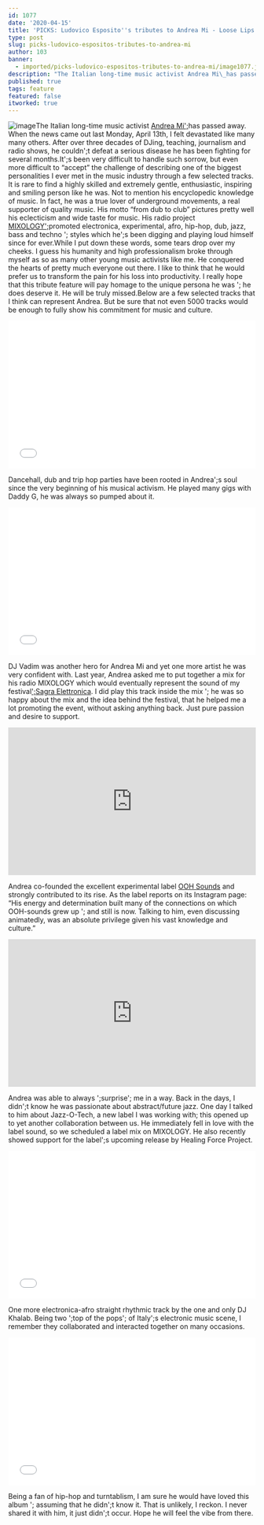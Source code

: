 ```yaml
---
id: 1077
date: '2020-04-15'
title: 'PICKS: Ludovico Esposito''s tributes to Andrea Mi - Loose Lips'
type: post
slug: picks-ludovico-espositos-tributes-to-andrea-mi
author: 103
banner:
  - imported/picks-ludovico-espositos-tributes-to-andrea-mi/image1077.jpeg
description: "The Italian long-time music activist Andrea Mi\_has passed away. When the news came out last Monday, April 13th, I felt devastated like many many others. After over three decades of DJing, teaching, journalism and radio shows, he couldn’t defeat a serious disease he has been fighting for several months. It's been very difficult to handle [...]Read More..."
published: true
tags: feature
featured: false
itworked: true
---
```

![image](../imported/picks-ludovico-espositos-tributes-to-andrea-mi/image1077.jpeg)The Italian long-time music activist [Andrea Mi';](https://www.facebook.com/mrandreami)has passed away. When the news came out last Monday, April 13th, I felt devastated like many many others. After over three decades of DJing, teaching, journalism and radio shows, he couldn';t defeat a serious disease he has been fighting for several months.It';s been very difficult to handle such sorrow, but even more difficult to “accept” the challenge of describing one of the biggest personalities I ever met in the music industry through a few selected tracks. It is rare to find a highly skilled and extremely gentle, enthusiastic, inspiring and smiling person like he was. Not to mention his encyclopedic knowledge of music. In fact, he was a true lover of underground movements, a real supporter of quality music. His motto “from dub to club” pictures pretty well his eclecticism and wide taste for music. His radio project [MIXOLOGY';](https://www.mixcloud.com/andrea_mi/stream/)promoted electronica, experimental, afro, hip-hop, dub, jazz, bass and techno '; styles which he';s been digging and playing loud himself since for ever.While I put down these words, some tears drop over my cheeks. I guess his humanity and high professionalism broke through myself as so as many other young music activists like me. He conquered the hearts of pretty much everyone out there. I like to think that he would prefer us to transform the pain for his loss into productivity. I really hope that this tribute feature will pay homage to the unique persona he was '; he does deserve it. He will be truly missed.Below are a few selected tracks that I think can represent Andrea. But be sure that not even 5000 tracks would be enough to fully show his commitment for music and culture.

<iframe width='100%' height='300' scrolling='no' frameborder='no' allow='autoplay' src='//www.youtube.com/embed/7ew2SmgT5sk?wmode=opaque'></iframe>

Dancehall, dub and trip hop parties have been rooted in Andrea';s soul since the very beginning of his musical activism. He played many gigs with Daddy G, he was always so pumped about it.

<iframe width='100%' height='300' scrolling='no' frameborder='no' allow='autoplay' src='//www.youtube.com/embed/tzp4m53GgAY?wmode=opaque'></iframe>

DJ Vadim was another hero for Andrea Mi and yet one more artist he was very confident with. Last year, Andrea asked me to put together a mix for his radio MIXOLOGY which would eventually represent the sound of my festival[';Sagra Elettronica](https://www.facebook.com/sagraelettronica/). I did play this track inside the mix '; he was so happy about the mix and the idea behind the festival, that he helped me a lot promoting the event, without asking anything back. Just pure passion and desire to support.

<iframe width='100%' height='300' scrolling='no' frameborder='no' allow='autoplay' src='https://bandcamp.com/EmbeddedPlayer/album=3860486165/size=large/bgcol=ffffff/linkcol=63b2cc/tracklist=false/artwork=small/track=4087099158/transparent=true/'></iframe>

Andrea co-founded the excellent experimental label [OOH Sounds](https://ooh-sounds.bandcamp.com/) and strongly contributed to its rise. As the label reports on its Instagram page: “His energy and determination built many of the connections on which OOH-sounds grew up '; and still is now. Talking to him, even discussing animatedly, was an absolute privilege given his vast knowledge and culture.”

<iframe width='100%' height='300' scrolling='no' frameborder='no' allow='autoplay' src='https://bandcamp.com/EmbeddedPlayer/album=3671958968/size=large/bgcol=ffffff/linkcol=7137dc/tracklist=false/artwork=small/track=2089652788/transparent=true/'></iframe>

Andrea was able to always ';surprise'; me in a way. Back in the days, I didn';t know he was passionate about abstract/future jazz. One day I talked to him about Jazz-O-Tech, a new label I was working with; this opened up to yet another collaboration between us. He immediately fell in love with the label sound, so we scheduled a label mix on MIXOLOGY. He also recently showed support for the label';s upcoming release by Healing Force Project.

<iframe width='100%' height='300' scrolling='no' frameborder='no' allow='autoplay' src='//www.youtube.com/embed/h0p-2tORhBE?wmode=opaque'></iframe>

One more electronica-afro straight rhythmic track by the one and only DJ Khalab. Being two ';top of the pops'; of Italy';s electronic music scene, I remember they collaborated and interacted together on many occasions.

<iframe width='100%' height='300' scrolling='no' frameborder='no' allow='autoplay' src='//www.youtube.com/embed/tdyBQkBuSjs?wmode=opaque'></iframe>

Being a fan of hip-hop and turntablism, I am sure he would have loved this album '; assuming that he didn';t know it. That is unlikely, I reckon. I never shared it with him, it just didn';t occur. Hope he will feel the vibe from there.
